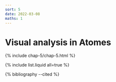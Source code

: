 ```yaml
---
sort: 5
date: 2022-03-08
maths: 1
---
```


# Visual analysis in Atomes

{% include chap-5/chap-5.html %}

{% include list.liquid all=true %}

{% bibliography --cited %}
